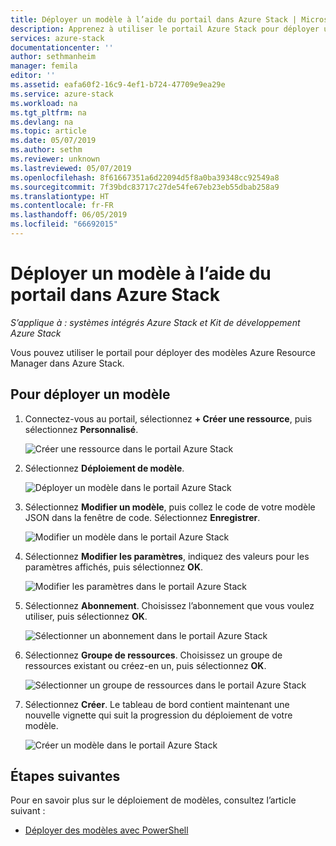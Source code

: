 ```yaml
---
title: Déployer un modèle à l’aide du portail dans Azure Stack | Microsoft Docs
description: Apprenez à utiliser le portail Azure Stack pour déployer un modèle.
services: azure-stack
documentationcenter: ''
author: sethmanheim
manager: femila
editor: ''
ms.assetid: eafa60f2-16c9-4ef1-b724-47709e9ea29e
ms.service: azure-stack
ms.workload: na
ms.tgt_pltfrm: na
ms.devlang: na
ms.topic: article
ms.date: 05/07/2019
ms.author: sethm
ms.reviewer: unknown
ms.lastreviewed: 05/07/2019
ms.openlocfilehash: 8f61667351a6d22094d5f8a0ba39348cc92549a8
ms.sourcegitcommit: 7f39bdc83717c27de54fe67eb23eb55dbab258a9
ms.translationtype: HT
ms.contentlocale: fr-FR
ms.lasthandoff: 06/05/2019
ms.locfileid: "66692015"
---
```

# <a name="deploy-a-template-using-the-portal-in-azure-stack"></a>Déployer un modèle à l’aide du portail dans Azure Stack

*S’applique à : systèmes intégrés Azure Stack et Kit de développement Azure Stack*

Vous pouvez utiliser le portail pour déployer des modèles Azure Resource Manager dans Azure Stack.

## <a name="to-deploy-a-template"></a>Pour déployer un modèle

1. Connectez-vous au portail, sélectionnez **+ Créer une ressource**, puis sélectionnez **Personnalisé**.

   ![Créer une ressource dans le portail Azure Stack](media/azure-stack-deploy-template-portal/template-deploy1.png)

1. Sélectionnez **Déploiement de modèle**.

   ![Déployer un modèle dans le portail Azure Stack](media/azure-stack-deploy-template-portal/template-deploy2.png)

1. Sélectionnez **Modifier un modèle**, puis collez le code de votre modèle JSON dans la fenêtre de code. Sélectionnez **Enregistrer**.

   ![Modifier un modèle dans le portail Azure Stack](media/azure-stack-deploy-template-portal/template-deploy3.png)

1. Sélectionnez **Modifier les paramètres**, indiquez des valeurs pour les paramètres affichés, puis sélectionnez **OK**.

   ![Modifier les paramètres dans le portail Azure Stack](media/azure-stack-deploy-template-portal/template-deploy4.png)

1. Sélectionnez **Abonnement**. Choisissez l’abonnement que vous voulez utiliser, puis sélectionnez **OK**.

   ![Sélectionner un abonnement dans le portail Azure Stack](media/azure-stack-deploy-template-portal/template-deploy5.png)

1. Sélectionnez **Groupe de ressources**. Choisissez un groupe de ressources existant ou créez-en un, puis sélectionnez **OK**.

   ![Sélectionner un groupe de ressources dans le portail Azure Stack](media/azure-stack-deploy-template-portal/template-deploy6.png)

1. Sélectionnez **Créer**. Le tableau de bord contient maintenant une nouvelle vignette qui suit la progression du déploiement de votre modèle.

   ![Créer un modèle dans le portail Azure Stack](media/azure-stack-deploy-template-portal/template-deploy7.png)

## <a name="next-steps"></a>Étapes suivantes

Pour en savoir plus sur le déploiement de modèles, consultez l’article suivant :

- [Déployer des modèles avec PowerShell](azure-stack-deploy-template-powershell.md)
